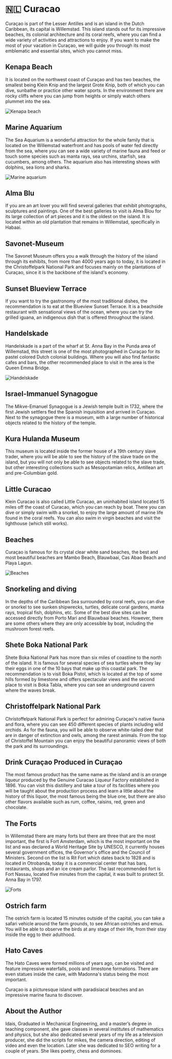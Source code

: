 # 🇳🇱 Curacao

Curaçao is part of the Lesser Antilles and is an island in the Dutch Caribbean, its capital is Willemstad. This island stands out for its impressive beaches, its colonial architecture and its coral reefs, where you can find a wide variety of activities and attractions to enjoy. If you want to make the most of your vacation in Curaçao, we will guide you through its most emblematic and essential sites, which you cannot miss.

## Kenapa Beach

It is located on the northwest coast of Curaçao and has two beaches, the smallest being Klein Knip and the largest Grote Knip, both of which you can dive, sunbathe or practice other water sports. In the environment there are rocky cliffs where you can jump from heights or simply watch others plummet into the sea.

![Kenapa beach](_static/images/curacao/kenapa-beach.png)

## Marine Aquarium

The Sea Aquarium is a wonderful attraction for the whole family that is located on the Willemstad waterfront and has pools of water fed directly from the sea, where you can see a wide variety of marine fauna and feed or touch some species such as manta rays, sea ​​urchins, starfish, sea cucumbers, among others. The aquarium also has interesting shows with dolphins, sea lions and sharks.

![Marine aquarium](_static/images/curacao/marine-aquarium.png)

## Alma Blu

If you are an art lover you will find several galleries that exhibit photographs, sculptures and paintings. One of the best galleries to visit is Alma Blou for its large collection of art pieces and it is the oldest on the island. It is located within an old plantation that remains in Willemstad, specifically in Habaai.

## Savonet-Museum

The Savonet Museum offers you a walk through the history of the island through its exhibits, from more than 4000 years ago to today, it is located in the Christoffelpark National Park and focuses mainly on the plantations of Curaçao, since it is the backbone of the island's economy.

## Sunset Blueview Terrace

If you want to try the gastronomy of the most traditional dishes, the recommendation is to eat at the Blueview Sunset Terrace. It is a beachside restaurant with sensational views of the ocean, where you can try the grilled iguana, an indigenous dish that is offered throughout the island.

## Handelskade

Handelskade is a part of the wharf at St. Anna Bay in the Punda area of ​​Willemstad, this street is one of the most photographed in Curaçao for its pastel colored Dutch colonial buildings. Where you will also find fantastic cafes and bars, the other recommended place to visit in the area is the Queen Emma Bridge.

![Handelskade](_static/images/curacao/handelskade.png)

## Israel-Immanuel Synagogue

The Mikve-Emanuel Synagogue is a Jewish temple built in 1732, where the first Jewish settlers fled the Spanish inquisition and arrived in Curaçao. Next to the synagogue there is a museum, with a large number of historical objects related to the history of the temple.

## Kura Hulanda Museum

This museum is located inside the former house of a 19th century slave trader, where you will be able to see the history of the slave trade on the island, but you will not only be able to see objects related to the slave trade, but other interesting collections such as Mesopotamian relics, Antillean art and pre-Columbian gold.

## Little Curacao

Klein Curacao is also called Little Curacao, an uninhabited island located 15 miles off the coast of Curacao, which you can reach by boat. There you can dive or simply swim with a snorkel, to enjoy the large amount of marine life found in the coral reefs. You can also swim in virgin beaches and visit the lighthouse (which still works).

## Beaches

Curaçao is famous for its crystal clear white sand beaches, the best and most beautiful beaches are Mambo Beach, Blauwbaai, Cas Abao Beach and Playa Lagun.

![Beaches](_static/images/curacao/beaches.png)

## Snorkeling and diving

In the depths of the Caribbean Sea surrounded by coral reefs, you can dive or snorkel to see sunken shipwrecks, turtles, delicate coral gardens, manta rays, tropical fish, dolphins, etc. Some of the best dive sites can be accessed directly from Porto Mari and Blauwbaai beaches. However, there are some others where they are only accessible by boat, including the mushroom forest reefs.

## Shete Boka National Park

Shete Boka National Park has more than six miles of coastline to the north of the island. It is famous for several species of sea turtles where they lay their eggs in one of the 10 bays that make up this coastal park. The recommendation is to visit Boka Pistol, which is located at the top of some hills formed by limestone and offers spectacular views and the second place to visit is Boka Tabla, where you can see an underground cavern where the waves break.

## Christoffelpark National Park

Christoffelpark National Park is perfect for admiring Curaçao's native fauna and flora, where you can see 450 different species of plants including wild orchids. As for the fauna, you will be able to observe white-tailed deer that are in danger of extinction and owls, among the rarest animals. From the top of Christoffel Mountain you can enjoy the beautiful panoramic views of both the park and its surroundings.

## Drink Curaçao Produced in Curaçao

The most famous product has the same name as the island and is an orange liqueur produced by the Genuine Curacao Liqueur Factory established in 1896. You can visit this distillery and take a tour of its facilities where you will be taught about the production process and learn a little about the history of this liquor, the most famous being the blue one, but there are also other flavors available such as rum, coffee, raisins, red, green and chocolate.

## The Forts

In Willemstad there are many forts but there are three that are the most important, the first is Fort Amsterdam, which is the most important on the list and was declared a World Heritage Site by UNESCO, it currently houses several government offices, the Governor's office and the Council of Ministers. Second on the list is Rit Fort which dates back to 1828 and is located in Otrobanda, today it is a commercial center that has bars, restaurants, shops and an ice cream parlor. The last recommended fort is Fort Nassau, located five minutes from the capital, it was built to protect St. Anna Bay in 1797.

![Forts](_static/images/curacao/forts.png)

## Ostrich farm

The ostrich farm is located 15 minutes outside of the capital, you can take a safari vehicle around the farm grounds, to see African ostriches and emus. You will be able to observe the birds at any stage of their life, from their stay inside the egg to their adulthood.

## Hato Caves

The Hato Caves were formed millions of years ago, can be visited and feature impressive waterfalls, pools and limestone formations. There are even statues inside the cave, with Madonna's status being the most important.

Curaçao is a picturesque island with paradisiacal beaches and an impressive marine fauna to discover.

## About the Author

Idais, Graduated in Mechanical Engineering, and a master’s degree in teaching component, she gave classes in several institutes of mathematics and physics, but she also dedicated several years of my life as a television producer, she did the scripts for mikes, the camera direction, editing of video and even the location. Later she was dedicated to SEO writing for a couple of years. She likes poetry, chess and dominoes.
